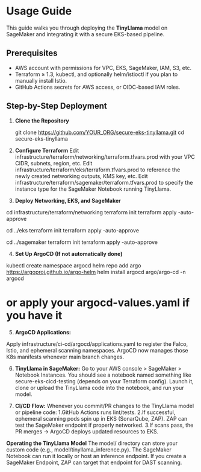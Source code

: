 # Usage Guide

This guide walks you through deploying the **TinyLlama** model on SageMaker and integrating it with a secure EKS-based pipeline.

## Prerequisites

- AWS account with permissions for VPC, EKS, SageMaker, IAM, S3, etc.
- Terraform ≥ 1.3, kubectl, and optionally helm/istioctl if you plan to manually install Istio.
- GitHub Actions secrets for AWS access, or OIDC-based IAM roles.

## Step-by-Step Deployment

1. **Clone the Repository**

   git clone https://github.com/YOUR_ORG/secure-eks-tinyllama.git
   cd secure-eks-tinyllama


2. **Configure Terraform**
Edit infrastructure/terraform/networking/terraform.tfvars.prod with your VPC CIDR, subnets, region, etc.
Edit infrastructure/terraform/eks/terraform.tfvars.prod to reference the newly created networking outputs, KMS key, etc.
Edit infrastructure/terraform/sagemaker/terraform.tfvars.prod to specify the instance type for the SageMaker Notebook running TinyLlama.

3. **Deploy Networking, EKS, and SageMaker**

cd infrastructure/terraform/networking
terraform init
terraform apply -auto-approve

cd ../eks
terraform init
terraform apply -auto-approve

cd ../sagemaker
terraform init
terraform apply -auto-approve

4.  **Set Up ArgoCD (If not automatically done)**

kubectl create namespace argocd
helm repo add argo https://argoproj.github.io/argo-helm
helm install argocd argo/argo-cd -n argocd
# or apply your argocd-values.yaml if you have it

5. **ArgoCD Applications:**

Apply infrastructure/ci-cd/argocd/applications.yaml to register the Falco, Istio, and ephemeral scanning namespaces.
ArgoCD now manages those K8s manifests whenever main branch changes.

6. **TinyLlama in SageMaker:**
Go to your AWS console > SageMaker > Notebook Instances.
You should see a notebook named something like secure-eks-cicd-testing (depends on your Terraform config).
Launch it, clone or upload the TinyLlama code into the notebook, and run your model.

7. **CI/CD Flow:**
Whenever you commit/PR changes to the TinyLlama model or pipeline code:
1.GitHub Actions runs lint/tests.
2.If successful, ephemeral scanning pods spin up in EKS (SonarQube, ZAP). ZAP can test the SageMaker endpoint if properly networked.
3.If scans pass, the PR merges → ArgoCD deploys updated resources to EKS.

**Operating the TinyLlama Model**
The model/ directory can store your custom code (e.g., model/tinyllama_inference.py).
The SageMaker Notebook can run it locally or host an inference endpoint. If you create a SageMaker Endpoint, ZAP can target that endpoint for DAST scanning.

